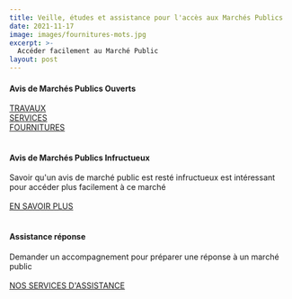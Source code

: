 ```yaml
---
title: Veille, études et assistance pour l'accès aux Marchés Publics
date: 2021-11-17
image: images/fournitures-mots.jpg
excerpt: >-
  Accéder facilement au Marché Public
layout: post
---
```


#### Avis de Marchés Publics Ouverts
<a href="https://marches-publics-travaux.artisansolution.fr/">TRAVAUX</a><br/>
<a href="https://marches-publics-services.artisansolution.fr/">SERVICES</a><br/>
<a href="https://marches-publics-fournitures.artisansolution.fr/">FOURNITURES</a><br/><br/>

#### Avis de Marchés Publics Infructueux
Savoir qu'un avis de marché public est resté infructueux est intéressant pour accéder plus facilement à ce marché
<br/>
<br/>
<a href="/avis-infructueux">EN SAVOIR PLUS</a><br/><br/>

#### Assistance réponse
Demander un accompagnement pour préparer une réponse à un marché public
<br/>
<br/>
<a href="/assistance">NOS SERVICES D'ASSISTANCE</a><br/><br/>
<br/>
<br/>
<br/>
